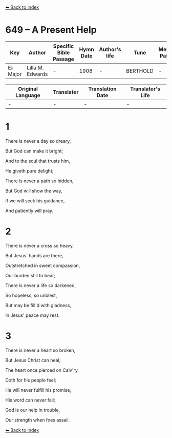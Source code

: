 [⬅️ Back to index](../README.md)

# 649 – A Present Help

Key | Author   | Specific Bible Passage     |Hymn Date |Author's life |Tune |Metrical Pattern   |Composer/Source
-- | --------- | ---------------------------|----------|--------------|-----|-------------------|-------------  
E♭ Major |Lilla M. Edwards |- |1908 |- |BERTHOLD |- |Berthold Tours

Original Language | Translater | Translation Date   | Translater's Life  
----------------- | --------- | --------------------|-------------     
\- |- |- |-




# 1

There is never a day so dreary,

But God can make it bright;

And to the soul that trusts him,

He giveth pure delight;

There is never a path so hidden,

But God will show the way,

If we will seek his guidance,

And patiently will pray.



# 2

There is never a cross so heavy,

But Jesus' hands are there,

Outstretched in sweet compassion,

Our burden still to bear;

There is never a life so darkened,

So hopeless, so unblest,

But may be fill'd with gladness,

In Jesus' peace may rest.



# 3

There is never a heart so broken,

But Jesus Christ can heal;

The heart once pierced on Calv'ry

Doth for his people feel;

He will never fulfill his promise,

His word can never fail;

God is our help in trouble,

Our strength when foes assail.

[⬅️ Back to index](../README.md)

